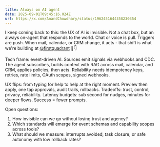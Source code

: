 ```yaml
---
title: Always on AI agent
date: 2025-09-01T09:45:16.024Z
url: https://x.com/AnandChowdhary/status/1962451644358230354
---
```


I keep coming back to this: the UX of AI is invisible. Not a chat box, but an always on-agent that responds to the world. Chat or voice is pull. Triggers are push. When mail, calendar, or CRM change, it acts - that shift is what we're building at [@firstquadrant](https://x.com/firstquadrant) 🤖👇  
  
Tech frame: event-driven AI. Sources emit signals via webhooks and CDC. The agent subscribes, builds context with RAG across mail, calendar, and CRM, applies policies, then acts. Reliability needs idempotency keys, retries, rate limits, OAuth scopes, signed webhooks.  
  
UX flips: from typing for help to help at the right moment. Preview then apply, one tap approvals, audit trails, rollbacks. Tradeoffs: trust, control, privacy, reliability. Latency budgets: sub second for nudges, minutes for deeper flows. Success = fewer prompts.  
  
Open questions:  
1) How invisible can we go without losing trust and agency?  
2) Which standards will emerge for event schemas and capability scopes across tools?  
3) What should we measure: interrupts avoided, task closure, or safe autonomy with low rollback rates?
